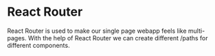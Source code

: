 # React Router

React Router is used to make our single page webapp feels like multi-pages. With the help of React Router we can create different /paths for different components.